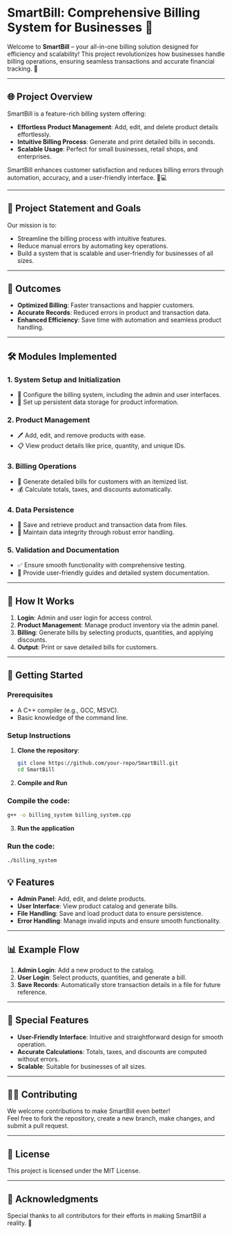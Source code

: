 # SmartBill: Comprehensive Billing System for Businesses 💼  

Welcome to **SmartBill** – your all-in-one billing solution designed for efficiency and scalability! This project revolutionizes how businesses handle billing operations, ensuring seamless transactions and accurate financial tracking. 🚀  

---

## 🌐 Project Overview  
SmartBill is a feature-rich billing system offering:  
- **Effortless Product Management**: Add, edit, and delete product details effortlessly.  
- **Intuitive Billing Process**: Generate and print detailed bills in seconds.  
- **Scalable Usage**: Perfect for small businesses, retail shops, and enterprises.  

SmartBill enhances customer satisfaction and reduces billing errors through automation, accuracy, and a user-friendly interface. 🛒💻  

---

## 🎯 Project Statement and Goals  
Our mission is to:  
- Streamline the billing process with intuitive features.  
- Reduce manual errors by automating key operations.  
- Build a system that is scalable and user-friendly for businesses of all sizes.  

---

## 🌟 Outcomes  
- **Optimized Billing**: Faster transactions and happier customers.  
- **Accurate Records**: Reduced errors in product and transaction data.  
- **Enhanced Efficiency**: Save time with automation and seamless product handling.  

---

## 🛠️ Modules Implemented  
### 1. System Setup and Initialization  
- 🔧 Configure the billing system, including the admin and user interfaces.  
- 📂 Set up persistent data storage for product information.  

### 2. Product Management  
- 🖊️ Add, edit, and remove products with ease.  
- 📋 View product details like price, quantity, and unique IDs.  

### 3. Billing Operations  
- 🧾 Generate detailed bills for customers with an itemized list.  
- 💰 Calculate totals, taxes, and discounts automatically.  

### 4. Data Persistence  
- 💾 Save and retrieve product and transaction data from files.  
- 📂 Maintain data integrity through robust error handling.  

### 5. Validation and Documentation  
- ✅ Ensure smooth functionality with comprehensive testing.  
- 📝 Provide user-friendly guides and detailed system documentation.  

---

## 📜 How It Works  
1. **Login**: Admin and user login for access control.  
2. **Product Management**: Manage product inventory via the admin panel.  
3. **Billing**: Generate bills by selecting products, quantities, and applying discounts.  
4. **Output**: Print or save detailed bills for customers.  

---

## 🚀 Getting Started  

### Prerequisites  
- A C++ compiler (e.g., GCC, MSVC).  
- Basic knowledge of the command line.  

### Setup Instructions  
1. **Clone the repository**:  
   ```bash  
   git clone https://github.com/your-repo/SmartBill.git  
   cd SmartBill  
   ```
2. **Compile and Run**

### Compile the code:  
```bash  
g++ -o billing_system billing_system.cpp
```

3. **Run the application**

### Run the code:  
```bash  
./billing_system
```

## 💡 Features  
- **Admin Panel**: Add, edit, and delete products.  
- **User Interface**: View product catalog and generate bills.  
- **File Handling**: Save and load product data to ensure persistence.  
- **Error Handling**: Manage invalid inputs and ensure smooth functionality.  

---

## 📊 Example Flow  
1. **Admin Login**: Add a new product to the catalog.  
2. **User Login**: Select products, quantities, and generate a bill.  
3. **Save Records**: Automatically store transaction details in a file for future reference.  

---

## 🎉 Special Features  
- **User-Friendly Interface**: Intuitive and straightforward design for smooth operation.  
- **Accurate Calculations**: Totals, taxes, and discounts are computed without errors.  
- **Scalable**: Suitable for businesses of all sizes.  

---

## 👨‍💻 Contributing  
We welcome contributions to make SmartBill even better!  
Feel free to fork the repository, create a new branch, make changes, and submit a pull request.  

---

## 📝 License  
This project is licensed under the MIT License.  

---

## 🎉 Acknowledgments  
Special thanks to all contributors for their efforts in making SmartBill a reality. 🙌  
